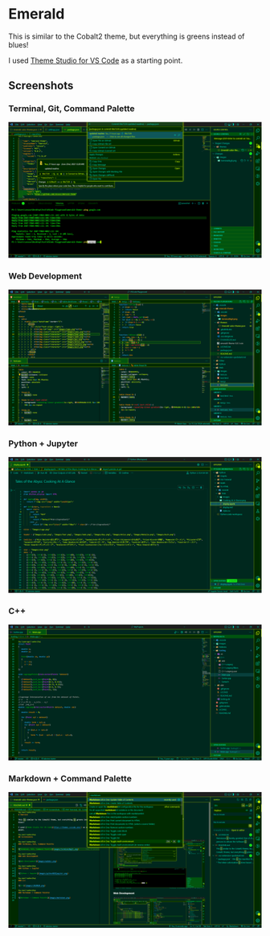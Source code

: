 # Emerald

This is similar to the Cobalt2 theme, but everything is greens instead of blues!

I used [Theme Studio for VS Code](https://themes.vscode.one/) as a starting point.

## Screenshots

### Terminal, Git, Command Palette

![Terminal, Git, Command Palette](images/terminal&git.png)

### Web Development

![Web Development](images/webdev.png)

### Python + Jupyter

![Python + Jupyter](images/python%2Bjupyter.png)

### C++

![C++](images/c%2B%2B.png)

### Markdown + Command Palette

![Markdown + Command Palette](images/markdown.png)
